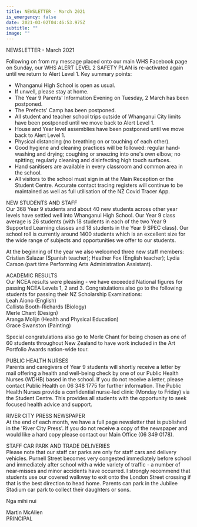 ```yaml
---
title: NEWSLETTER - March 2021
is_emergency: false
date: 2021-03-02T04:46:53.975Z
subtitle: ""
image: ""
---
```

NEWSLETTER - March 2021

Following on from my message placed onto our main WHS Facebook page on Sunday, our WHS ALERT LEVEL 2 SAFETY PLAN is re-activated again until we return to Alert Level 1. Key summary points:

* Whanganui High School is open as usual.
* If unwell, please stay at home.
* The Year 9 Parents' Information Evening on Tuesday, 2 March has been postponed.
* The Prefects' Camp has been postponed.
* All student and teacher school trips outside of Whanganui City limits have been postponed until we move back to Alert Level 1.
* House and Year level assemblies have been postponed until we move back to Alert Level 1.
* Physical distancing (no breathing on or touching of each other).
* Good hygiene and cleaning practices will be followed: regular hand-washing and drying; coughing or sneezing into one's own elbow; no spitting; regularly cleaning and disinfecting high touch surfaces.
* Hand sanitisers are available in every classroom and common area in the school.
* All visitors to the school must sign in at the Main Reception or the Student Centre. Accurate contact tracing registers will continue to be maintained as well as full utilisation of the NZ Covid Tracer App.

NEW STUDENTS AND STAFF  
Our 368 Year 9 students and about 40 new students across other year levels have settled well into Whanganui High School. Our Year 9 class average is 26 students (with 18 students in each of the two Year 9 Supported Learning classes and 18 students in the Year 9 SPEC class). Our school roll is currently around 1400 students which is an excellent size for the wide range of subjects and opportunities we offer to our students.

At the beginning of the year we also welcomed three new staff members: Cristian Salazar (Spanish teacher); Heather Fox (English teacher); Lydia Carson (part time Performing Arts Administration Assistant).

ACADEMIC RESULTS  
Our NCEA results were pleasing - we have exceeded National figures for passing NCEA Levels 1, 2 and 3. Congratulations also go to the following students for passing their NZ Scholarship Examinations:  
Leah Aiono (English)  
Callista Booth-Richards (Biology)  
Merle Chant (Design)  
Aranga Molijn (Health and Physical Education)  
Grace Swanston (Painting)  

Special congratulations also go to Merle Chant for being chosen as one of 60 students throughout New Zealand to have work included in the Art Portfolio Awards nation-wide tour.

PUBLIC HEALTH NURSES  
Parents and caregivers of Year 9 students will shortly receive a letter by mail offering a health and well-being check by one of our Public Health Nurses (WDHB) based in the school. If you do not receive a letter, please contact Public Health on 06 348 1775 for further information.
The Public Health Nurses provide a confidential nurse-led clinic (Monday to Friday) via the Student Centre. This provides all students with the opportunity to seek focused health advice and support.

RIVER CITY PRESS NEWSPAPER  
At the end of each month, we have a full page newsletter that is published in the 'River City Press'. If you do not receive a copy of the newspaper and would like a hard copy please contact our Main Office (06 349 0178).

STAFF CAR PARK AND TRADE DELIVERIES  
Please note that our staff car parks are only for staff cars and delivery vehicles. Purnell Street becomes very congested immediately before school and immediately after school with a wide variety of traffic - a number of near-misses and minor accidents have occurred.
I strongly recommend that students use our covered walkway to exit onto the London Street crossing if that is the best direction to head home. Parents can park in the Jubilee Stadium car park to collect their daughters or sons.

Nga mihi nui

Martin McAllen  
PRINCIPAL

